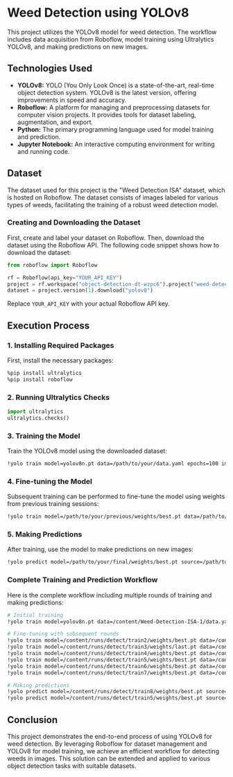 # Weed Detection using YOLOv8

This project utilizes the YOLOv8 model for weed detection. The workflow includes data acquisition from Roboflow, model training using Ultralytics YOLOv8, and making predictions on new images.

## Technologies Used

- **YOLOv8:** YOLO (You Only Look Once) is a state-of-the-art, real-time object detection system. YOLOv8 is the latest version, offering improvements in speed and accuracy.
- **Roboflow:** A platform for managing and preprocessing datasets for computer vision projects. It provides tools for dataset labeling, augmentation, and export.
- **Python:** The primary programming language used for model training and prediction.
- **Jupyter Notebook:** An interactive computing environment for writing and running code.

## Dataset

The dataset used for this project is the "Weed Detection ISA" dataset, which is hosted on Roboflow. The dataset consists of images labeled for various types of weeds, facilitating the training of a robust weed detection model.

### Creating and Downloading the Dataset

First, create and label your dataset on Roboflow. Then, download the dataset using the Roboflow API. The following code snippet shows how to download the dataset:

```python
from roboflow import Roboflow

rf = Roboflow(api_key="YOUR_API_KEY")
project = rf.workspace("object-detection-dt-wzpc6").project("weed-detection-isa")
dataset = project.version(1).download("yolov8")
```

Replace `YOUR_API_KEY` with your actual Roboflow API key.

## Execution Process

### 1. Installing Required Packages

First, install the necessary packages:

```bash
%pip install ultralytics
%pip install roboflow
```

### 2. Running Ultralytics Checks

```python
import ultralytics
ultralytics.checks()
```

### 3. Training the Model

Train the YOLOv8 model using the downloaded dataset:

```bash
!yolo train model=yolov8n.pt data=/path/to/your/data.yaml epochs=100 imgsz=640
```

### 4. Fine-tuning the Model

Subsequent training can be performed to fine-tune the model using weights from previous training sessions:

```bash
!yolo train model=/path/to/your/previous/weights/best.pt data=/path/to/your/data.yaml epochs=100 imgsz=640
```

### 5. Making Predictions

After training, use the model to make predictions on new images:

```bash
!yolo predict model=/path/to/your/final/weights/best.pt source=/path/to/your/image.jpg conf=0.5
```

### Complete Training and Prediction Workflow

Here is the complete workflow including multiple rounds of training and making predictions:

```bash
# Initial training
!yolo train model=yolov8n.pt data=/content/Weed-Detection-ISA-1/data.yaml epochs=100 imgsz=640

# Fine-tuning with subsequent rounds
!yolo train model=/content/runs/detect/train2/weights/best.pt data=/content/Weed-Detection-ISA-1/data.yaml epochs=100 imgsz=640
!yolo train model=/content/runs/detect/train3/weights/last.pt data=/content/Weed-Detection-ISA-1/data.yaml epochs=100 imgsz=640
!yolo train model=/content/runs/detect/train4/weights/best.pt data=/content/Weed-Detection-ISA-1/data.yaml epochs=100 imgsz=640
!yolo train model=/content/runs/detect/train5/weights/best.pt data=/content/Weed-Detection-ISA-1/data.yaml epochs=100 imgsz=640
!yolo train model=/content/runs/detect/train6/weights/best.pt data=/content/Weed-Detection-ISA-1/data.yaml epochs=100 imgsz=640
!yolo train model=/content/runs/detect/train7/weights/best.pt data=/content/Weed-Detection-ISA-1/data.yaml epochs=100 imgsz=640

# Making predictions
!yolo predict model=/content/runs/detect/train8/weights/best.pt source=/content/IMG_20220910_134408.jpg conf=0.5
!yolo predict model=/content/runs/detect/train5/weights/best.pt source=/content/IMG_20220910_134408.jpg conf=0.5
```

## Conclusion

This project demonstrates the end-to-end process of using YOLOv8 for weed detection. By leveraging Roboflow for dataset management and YOLOv8 for model training, we achieve an efficient workflow for detecting weeds in images. This solution can be extended and applied to various object detection tasks with suitable datasets.
